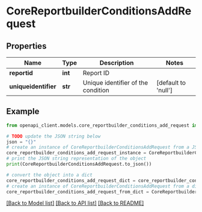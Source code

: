 # CoreReportbuilderConditionsAddRequest


## Properties

Name | Type | Description | Notes
------------ | ------------- | ------------- | -------------
**reportid** | **int** | Report ID | 
**uniqueidentifier** | **str** | Unique identifier of the condition | [default to 'null']

## Example

```python
from openapi_client.models.core_reportbuilder_conditions_add_request import CoreReportbuilderConditionsAddRequest

# TODO update the JSON string below
json = "{}"
# create an instance of CoreReportbuilderConditionsAddRequest from a JSON string
core_reportbuilder_conditions_add_request_instance = CoreReportbuilderConditionsAddRequest.from_json(json)
# print the JSON string representation of the object
print(CoreReportbuilderConditionsAddRequest.to_json())

# convert the object into a dict
core_reportbuilder_conditions_add_request_dict = core_reportbuilder_conditions_add_request_instance.to_dict()
# create an instance of CoreReportbuilderConditionsAddRequest from a dict
core_reportbuilder_conditions_add_request_from_dict = CoreReportbuilderConditionsAddRequest.from_dict(core_reportbuilder_conditions_add_request_dict)
```
[[Back to Model list]](../README.md#documentation-for-models) [[Back to API list]](../README.md#documentation-for-api-endpoints) [[Back to README]](../README.md)


